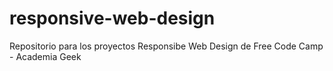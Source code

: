# responsive-web-design
Repositorio para los proyectos Responsibe Web Design de Free Code Camp - Academia Geek

